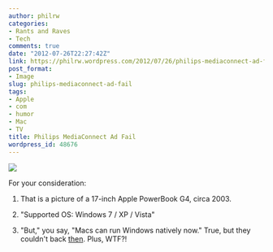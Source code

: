 ```yaml
---
author: philrw
categories:
- Rants and Raves
- Tech
comments: true
date: "2012-07-26T22:27:42Z"
link: https://philrw.wordpress.com/2012/07/26/philips-mediaconnect-ad-fail/
post_format:
- Image
slug: philips-mediaconnect-ad-fail
tags:
- Apple
- com
- humor
- Mac
- TV
title: Philips MediaConnect Ad Fail
wordpress_id: 48676
---
```


![](https://blog.rosenberg-watt.com/wp-content/uploads/2012/07/IMG_1320-764x1024.jpg)

For your consideration:



	
  1. That is a picture of a 17-inch Apple PowerBook G4, circa 2003.

	
  2. "Supported OS: Windows 7 / XP / Vista"

	
  3. "But," you say, "Macs can run Windows natively now." True, but they couldn't back [then](http://en.wikipedia.org/wiki/PowerBook#PowerBook_G4). Plus, WTF?!


